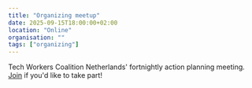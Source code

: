 ```yaml
---
title: "Organizing meetup"
date: 2025-09-15T18:00:00+02:00
location: "Online"
organisation: ""
tags: ["organizing"]
---
```


Tech Workers Coalition Netherlands' fortnightly action planning meeting. [Join](/en/join) if you'd like to take part!
